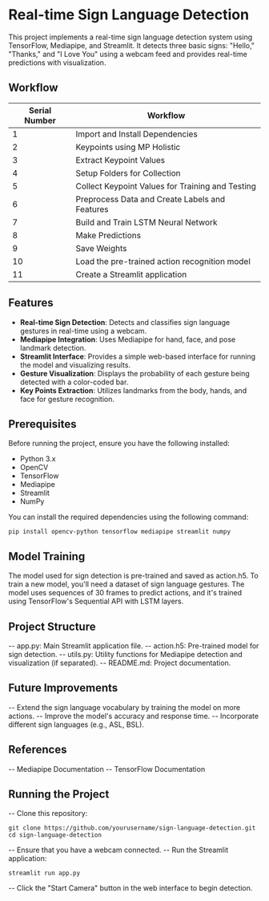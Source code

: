 # Real-time Sign Language Detection

This project implements a real-time sign language detection system using TensorFlow, Mediapipe, and Streamlit. It detects three basic signs: "Hello," "Thanks," and "I Love You" using a webcam feed and provides real-time predictions with visualization.

## Workflow
| Serial Number | Workflow                                              |
|---------------|-------------------------------------------------------|
| 1             | Import and Install Dependencies                       |
| 2             | Keypoints using MP Holistic                           |
| 3             | Extract Keypoint Values                               |
| 4             | Setup Folders for Collection                          |
| 5             | Collect Keypoint Values for Training and Testing      |
| 6             | Preprocess Data and Create Labels and Features        |
| 7             | Build and Train LSTM Neural Network                   |
| 8             | Make Predictions                                      |
| 9             | Save Weights                                          |
|10             | Load the pre-trained action recognition model         |
|11             | Create a Streamlit application                        |

## Features
- **Real-time Sign Detection**: Detects and classifies sign language gestures in real-time using a webcam.
- **Mediapipe Integration**: Uses Mediapipe for hand, face, and pose landmark detection.
- **Streamlit Interface**: Provides a simple web-based interface for running the model and visualizing results.
- **Gesture Visualization**: Displays the probability of each gesture being detected with a color-coded bar.
- **Key Points Extraction**: Utilizes landmarks from the body, hands, and face for gesture recognition.

## Prerequisites

Before running the project, ensure you have the following installed:

- Python 3.x
- OpenCV
- TensorFlow
- Mediapipe
- Streamlit
- NumPy

You can install the required dependencies using the following command:
```
pip install opencv-python tensorflow mediapipe streamlit numpy
```

## Model Training
The model used for sign detection is pre-trained and saved as action.h5. To train a new model, you'll need a dataset of sign language gestures. The model uses sequences of 30 frames to predict actions, and it's trained using TensorFlow's Sequential API with LSTM layers.

## Project Structure
-- app.py: Main Streamlit application file.
-- action.h5: Pre-trained model for sign detection.
-- utils.py: Utility functions for Mediapipe detection and visualization (if separated).
-- README.md: Project documentation.

## Future Improvements
-- Extend the sign language vocabulary by training the model on more actions.
-- Improve the model's accuracy and response time.
-- Incorporate different sign languages (e.g., ASL, BSL).

## References
-- Mediapipe Documentation
-- TensorFlow Documentation

## Running the Project
-- Clone this repository:
```
git clone https://github.com/yourusername/sign-language-detection.git
cd sign-language-detection
```
-- Ensure that you have a webcam connected.
-- Run the Streamlit application:
```
streamlit run app.py
```
-- Click the "Start Camera" button in the web interface to begin detection.




